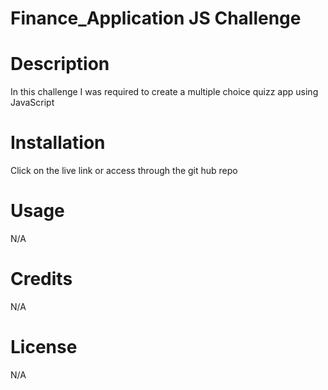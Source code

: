 # Finance_Application JS Challenge

# Description
In this challenge I was required to create a  multiple choice quizz app using JavaScript

# Installation 
Click on the live link or access through the git hub repo

# Usage 
N/A

# Credits 
N/A

# License 
N/A
